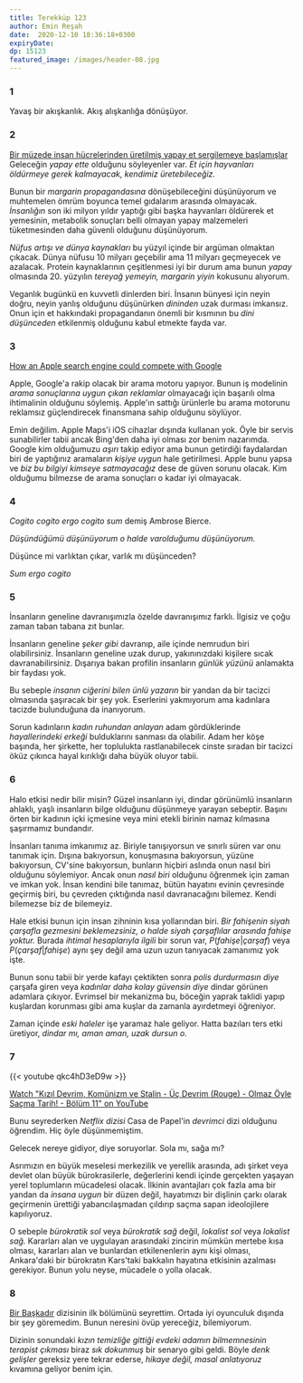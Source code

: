 ```yaml
---
title: Terekküp 123 
author: Emin Reşah
date:  2020-12-10 18:36:18+0300
expiryDate:
dp: 15123
featured_image: /images/header-08.jpg
---
```




### 1

Yavaş bir akışkanlık. Akış alışkanlığa dönüşüyor. 

### 2

[Bir müzede insan hücrelerinden üretilmiş yapay et sergilemeye
başlamışlar](https://www.nytimes.com/2020/12/07/arts/design/Ouroboros-Steak-design-museum.html)
Geleceğin *yapay ette* olduğunu söyleyenler var. *Et için hayvanları öldürmeye gerek kalmayacak,
kendimiz üretebileceğiz.*

Bunun bir *margarin propagandasına* dönüşebileceğini düşünüyorum ve muhtemelen ömrüm boyunca 
temel gıdalarım arasında olmayacak. *İnsanlığın* son iki milyon yıldır yaptığı gibi başka hayvanları
öldürerek et yemesinin, metabolik sonuçları belli olmayan yapay malzemeleri tüketmesinden daha
güvenli olduğunu düşünüyorum. 

*Nüfus artışı ve dünya kaynakları* bu yüzyıl içinde bir argüman olmaktan çıkacak. Dünya nüfusu 10
milyarı geçebilir ama 11 milyarı geçmeyecek ve azalacak. Protein kaynaklarının
çeşitlenmesi iyi bir durum ama bunun *yapay* olmasında 20. yüzyılın *tereyağ yemeyin, margarin
yiyin* kokusunu alıyorum. 

Veganlık bugünkü en kuvvetli dinlerden biri. İnsanın bünyesi için neyin doğru, neyin yanlış olduğunu
düşünürken *dininden* uzak durması imkansız. Onun için et hakkındaki propagandanın önemli bir
kısmının bu *dini düşünceden* etkilenmiş olduğunu kabul etmekte fayda var. 


### 3

[How an Apple search engine could compete with Google](https://www.fastcompany.com/90583870/apple-search-engine-google-competition?partner=rss&utm_source=twitter.com&utm_medium=social&utm_campaign=rss+fastcompany&utm_content=rss)

Apple, Google'a rakip olacak bir arama motoru yapıyor. Bunun iş modelinin *arama sonuçlarına uygun
çıkan reklamlar* olmayacağı için başarılı olma ihtimalinin olduğunu söylemiş. Apple'ın sattığı
ürünlerle bu arama motorunu reklamsız güçlendirecek finansmana sahip olduğunu söylüyor. 

Emin değilim. Apple Maps'i iOS cihazlar dışında kullanan yok. Öyle bir servis sunabilirler tabii
ancak Bing'den daha iyi olması zor benim nazarımda. Google kim olduğumuzu *aşırı* takip ediyor ama
bunun getirdiği faydalardan biri de yaptığınız aramaların *kişiye uygun* hale getirilmesi. Apple
bunu yapsa ve *biz bu bilgiyi kimseye satmayacağız* dese de güven sorunu olacak. Kim olduğumu
bilmezse de arama sonuçları o kadar iyi olmayacak. 

### 4

*Cogito cogito ergo cogito sum* demiş Ambrose Bierce.

*Düşündüğümü düşünüyorum o halde varolduğumu düşünüyorum.*

Düşünce mi varlıktan çıkar, varlık mı düşünceden?

*Sum ergo cogito*

### 5

İnsanların geneline davranışımızla özelde davranışımız farklı. İlgisiz ve çoğu zaman taban tabana
zıt bunlar. 

İnsanların geneline *şeker gibi* davranıp, aile içinde nemrudun biri olabilirsiniz. İnsanların
geneline uzak durup, yakınınızdaki kişilere sıcak davranabilirsiniz. Dışarıya bakan profilin
insanların *günlük yüzünü* anlamakta bir faydası yok. 

Bu sebeple *insanın ciğerini bilen ünlü yazarın* bir yandan da bir tacizci olmasında şaşıracak bir
şey yok. Eserlerini yakmıyorum ama kadınlara tacizde bulunduğuna da inanıyorum. 

Sorun kadınların *kadın ruhundan anlayan* adam gördüklerinde *hayallerindeki erkeği* bulduklarını
sanması da olabilir. Adam her köşe başında, her şirkette, her toplulukta rastlanabilecek cinste
sıradan bir tacizci öküz çıkınca hayal kırıklığı daha büyük oluyor tabii. 

### 6

Halo etkisi nedir bilir misin? Güzel insanların iyi, dindar görünümlü insanların ahlaklı, yaşlı
insanların bilge olduğunu düşünmeye yarayan sebeptir. Başını örten bir kadının içki içmesine
veya mini etekli birinin namaz kılmasına şaşırmamız bundandır. 

İnsanları tanıma imkanımız az. Biriyle tanışıyorsun ve sınırlı süren var onu tanımak için. Dışına
bakıyorsun, konuşmasına bakıyorsun, yüzüne bakıyorsun, CV'sine bakıyorsun, bunların hiçbiri aslında
onun nasıl biri olduğunu söylemiyor. Ancak onun *nasıl biri* olduğunu öğrenmek için zaman ve imkan
yok. İnsan kendini bile tanımaz, bütün hayatını evinin çevresinde geçirmiş biri, bu çevreden
çıktığında nasıl davranacağını bilemez. Kendi bilemezse biz de bilemeyiz. 

Hale etkisi bunun için insan zihninin kısa yollarından biri. *Bir fahişenin siyah çarşafla gezmesini
beklemezsiniz, o halde siyah çarşaflılar arasında fahişe yoktur.* Burada *ihtimal hesaplarıyla
ilgili* bir sorun var, $P(fahişe|çarşaf)$ veya $P(çarşaf|fahişe)$ aynı şey değil ama 
uzun uzun tanıyacak zamanımız yok işte. 

Bunun sonu tabii bir yerde kafayı çektikten sonra *polis durdurmasın diye* çarşafa giren veya
*kadınlar daha kolay güvensin diye* dindar görünen adamlara çıkıyor. Evrimsel bir mekanizma bu,
böceğin yaprak taklidi yapıp kuşlardan korunması gibi ama kuşlar da zamanla ayırdetmeyi öğreniyor. 

Zaman içinde *eski haleler* işe yaramaz hale geliyor. Hatta bazıları ters etki üretiyor, *dindar mı,
aman aman, uzak dursun o.*

### 7

{{< youtube qkc4hD3eD9w >}}

[Watch "Kızıl Devrim, Komünizm ve Stalin - Üç Devrim (Rouge) - Olmaz Öyle Saçma Tarih! - Bölüm 11" on YouTube](https://youtu.be/qkc4hD3eD9w)

Bunu seyrederken *Netflix dizisi* Casa de Papel'in  *devrimci* dizi olduğunu öğrendim. Hiç öyle düşünmemiştim. 

Gelecek nereye gidiyor, diye soruyorlar. Sola mı, sağa mı?

Asrımızın en büyük meselesi merkezilik ve yerellik arasında, adı şirket veya devlet olan büyük bürokrasilerle, değerlerini kendi içinde gerçekten yaşayan yerel toplumların mücadelesi olacak. İlkinin avantajları çok fazla ama bir yandan da *insana uygun* bir düzen değil, hayatımızı bir dişlinin çarkı olarak geçirmenin ürettiği yabancılaşmadan çıldırıp saçma sapan ideolojilere kapılıyoruz. 

O sebeple *bürokratik sol* veya *bürokratik sağ* değil, *lokalist sol* veya *lokalist sağ.* Kararları alan ve uygulayan arasındaki zincirin mümkün mertebe kısa olması, kararları alan ve bunlardan etkilenenlerin aynı kişi olması, Ankara'daki bir bürokratın Kars'taki bakkalın hayatına etkisinin azalması gerekiyor. Bunun yolu neyse, mücadele o yolla olacak.      

### 8

[Bir Başkadır](https://www.netflix.com/title/81106900?s=a&trkid=13747225&t=cp) dizisinin ilk
bölümünü seyrettim. Ortada iyi oyunculuk dışında bir şey göremedim. Bunun neresini övüp yereceğiz,
bilemiyorum. 

Dizinin sonundaki *kızın temizliğe gittiği evdeki adamın bilmemnesinin terapist çıkması* biraz
*sık dokunmuş* bir senaryo gibi geldi. Böyle *denk gelişler* gereksiz yere tekrar ederse, *hikaye
değil, masal anlatıyoruz* kıvamına geliyor benim için. 
